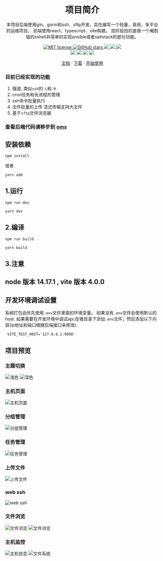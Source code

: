 <h1 align="center">项目简介</h1>

<p align="center">
本项目后端使用gin、gorm和ssh、sftp开发。旨在编写一个轻量，易用，多平台的运维项目。
前端使用react、typescript、vite构建。
现阶段目的是做一个阉割版的xshell并简单的实现ansible或者saltstack的部分功能。
</p>

<p align="center">
    <a href="https://github.com/lixin59/omsUI/blob/master/LICENSE">
        <img
            alt="MIT license"
            src="https://img.shields.io/npm/l/chonky?style=flat&colorB=dcd67a"
        />
    </a>
    <a href="https://github.com/lixin59/omsUI">
        <img
            alt="GitHub stars"
            src="https://img.shields.io/github/stars/lixin59/omsUI?style=flat&colorB=50f4cc"
        />
    </a>
    <a href="https://github.com/lixin59/omsUI">
        <img src="https://img.shields.io/github/last-commit/lixin59/omsUI.svg?style=flat-square">
    </a>
    <a href="https://github.com/lixin59/omsUI">
        <img src="https://img.shields.io/github/last-commit/lixin59/omsUI.svg?style=flat-square">
    </a>
    <img src="https://img.shields.io/github/commit-activity/y/lixin59/omsUI?style=flat-square">
    <br />
    <img src="https://img.shields.io/github/issues/lixin59/omsUI?style=flat-square">
    <img src="https://img.shields.io/github/issues-closed-raw/lixin59/omsUI?style=flat-square">
    <img src="https://img.shields.io/github/forks/lixin59/omsUI?style=flat-square">
    <img src="https://img.shields.io/github/watchers/lixin59/omsUI?style=flat-square">
    <br />
</p>
<p align="center">
  <a href="https://wang918562230.gitbook.io/ssbeattyoms-wen-dang/">文档</a>
  ·
  <a href="https://github.com/ssbeatty/oms/releases">下载</a>
  ·
  <a href="https://wang918562230.gitbook.io/ssbeattyoms-wen-dang/">开始使用</a>
</p>

### 目前已经实现的功能
1. 隧道, 类似`ssh`的`-L`和`-R`
2. cron任务和长进程的管理
3. ssh命令批量执行
4. 文件批量的上传 流式传输支持大文件
5. 基于`sftp`文件浏览器

### 查看后端代码请移步到 [oms](https://github.com/ssbeatty/oms)

## 安装依赖
```shell
npm install
```
或者
```shell
yarn add
```

## 1.运行 
```shell
npm run dev
```
```shell
yarn dev
```
## 2.编译
```shell
npm run build
```
```shell
yarn build
```

## 3.注意 
## node 版本 14.17.1 , vite 版本 4.0.0

## 开发环境调试设置

系统打包会优先使用```.env```文件里面的环境变量。
如果没有```.env```文件会使用默认的host.
如果需要在开发环境中调试api,在根目录下添加```.env```文件，然后添加以下内容(ip地址和端口根据后端接口来修改).
```text
 VITE_TEST_HOST='127.0.0.1:9090'
```

## 项目预览
### 主题切换

![浅色](./docs/images/light.png)
![深色](./docs/images/dark.png)

### 主机页面

![主机页面](./docs/images/home.png)

### 分组管理

![分组管理](./docs/images/group.png)

### 任务管理

![任务管理](./docs/images/job.png)

### 上传文件

![上传文件](./docs/images/upload.png)

### web ssh

![web ssh](./docs/images/webssh.png)


### 文件浏览

![文件浏览](./docs/images/file.png)
![文件浏览](./docs/images/file1.png)

### 主机监控

![主机信息](./docs/images/hostMonitor.png)
![文件系统](./docs/images/fileSystem.png)
